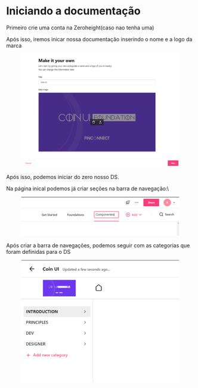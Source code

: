 # Iniciando a documentação

Primeiro crie uma conta na Zeroheight(caso nao tenha uma)

Após isso, iremos inicar nossa documentação inserindo o nome e a logo da marca

<figure><img src=".gitbook/assets/image.png" alt=""><figcaption></figcaption></figure>

Após isso, podemos iniciar do zero nosso DS.

Na página inical podemos já criar seções na barra de navegação:\


<figure><img src=".gitbook/assets/image (1).png" alt=""><figcaption></figcaption></figure>

Após criar a barra de navegações, podemos seguir com as categorias que foram definidas para o DS



<figure><img src=".gitbook/assets/image (2).png" alt=""><figcaption></figcaption></figure>
